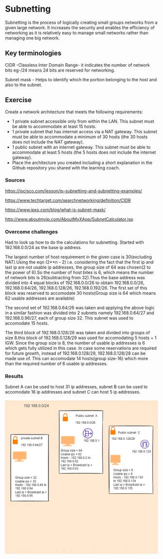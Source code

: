 #  Subnetting

Subnetting is the process of logically creating small groups networks from a given large network. It increases the security and enables the efficiency of networking as it is relatively easy to manage small networks rather than managing one big network.

## Key terminologies

CIDR -Classless Inter Domain Range- it indicates the number of network bits eg-/24 means 24 bits are reserved for networking.

Subnet mask - Helps to identify which the portion belonging to the host and also to the subnet.

## Exercise

Create a network architecture that meets the following requirements:

- 1 private subnet accessible only from within the LAN. This subnet must be able to accommodate at least 15 hosts.
- 1 private subnet that has internet access via a NAT gateway. This subnet must be able to accommodate a minimum of 30 hosts (the 30 hosts does not include the NAT gateway).
- 1 public subnet with an internet gateway. This subnet must be able to accommodate at least 5 hosts (the 5 hosts does not include the internet gateway).
- Place the architecture you created including a short explanation in the Github repository you shared with the learning coach.
### Sources

https://ipcisco.com/lesson/ip-subnetting-and-subnetting-examples/

https://www.techtarget.com/searchnetworking/definition/CIDR

https://www.ipxo.com/blog/what-is-subnet-mask/

http://www.aboutmyip.com/AboutMyXApp/SubnetCalculator.jsp

### Overcome challenges

Had to look up how to do the calculations for subnetting.
Started with 192.168.0.0/24 as the base ip address.

The largest number of host requirement in the given case is 30(excluding NAT).Using the eqn (2**n - 2) i.e. considering the fact that the first ip and last ip are not usable ip addresses, the group size of 64 was chosen(2 to the power of 6).So the number of host bites is 6, which means the number of network bits is 26(subtracting from 32).Thus  the base address was divided into 4 equal blocks of 192.168.0.0/26 to obtain 192.168.0.0/26, 192.168.0.64/26, 192.168.0.128/26, 192.168.0.192/26.
The first set of this block was reserved to accomodate 30 hosts(Group size is 64 which means 62 usable addresses are available)

The second set of 192.168.0.64/26 was taken and applying the above logic in a similar fashion was divided into 2 subnets namely 192.168.0.64/27 and 192.168.0.96/27, each of group size 32. This subnet was used to accomodate 15 hosts.

The third block of 192.168.0.128/26 was taken and divided into groups of size 8.this block of 192.168.0.128/29 was used for accomodating 5 hosts + 1 IGW. Since the group size is 8, the number of usable ip addresses is 6 which gets fully utilized in this case. In case some reservations are required for future growth, instead of 
192.168.0.128/29, 192.168.0.128/28 can be made use of. This can accomodate 14 hosts(group size-16) which more than the required number of 6 usable ip addresses.

### Results
Subnet A can be used to host 31 ip addresses, subnet B can be used to accomodate 16 ip addresses and subnet C can host 5 ip addresses.

##### ![NTW-06-01img](https://github.com/Techgrounds-Cloud-9/cloud-9-jsm-1985/blob/main/00_includes/Week-02/NTW/NTW-06-subnet.PNG)











